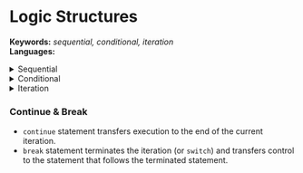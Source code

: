 # Logic Structures

**Keywords:** _sequential, conditional, iteration_   
**Languages:**

<details>
  <summary> Sequential </summary>   
 
  **Keywords:**   
  **Description:**   
  **Examples:**   
  **Remarks:**   
  
</details>

<details>
  <summary> Conditional </summary>   
 
  **Keywords:** _if-elseif-else, switch-case, selection_    
  **Description:**   
  **Examples:**   

  ```
  C#

  int employeeLevel = 100;
  string title = "";

  if(employeeLevel == 100){

  }
  else if(employeeLevel == 200){
    title = "Senior Associate";
  }
  else if(employeeLevel == 300){
    title = "Manager";
  }
  else if(employeeLevel == 400){
    title = "Senior Manager";
  }
  else{
    title = "Associate";
  }
  ```
  

  ```
  C#

  int employeeLevel = 100;
  string title = "";

  switch(employeeLevel)
  {
    case 100:
    case 200:
      title = "Senior Associate";
      break;
    case 300:
      title = "Manager";
      break;
    case 400:
      title = "Senior Manager";
      break;
    default:
      title = "Associate";
      break;
  }
  ```
  
  **Remarks:**   
  
</details>

<details>
  <summary> Iteration </summary>   
 
  **Keywords:** _for, foreach, do-while, while, loop, repetition_   
  **Description:**   
  - The `for` statement iterates through a code block a specific number of times. (initializer, condition, iterator)
  - The `while` statement iterates through a block of code until a condition is met.
  - The `foreach` statement iterates through a block of code once for each item in a sequence of data like an array or collection.

  - A `do-while` statement executes a code block at least once.
  - A `while` statement executes a code block zero or more times.
  
  **Examples:**    

  ```
  C#

  string[] names = {"A", "B", "C"};

  for(int i = 0; i < names.Length; i++)
  {
    Console.WriteLine(names[i]);
  }

  foreach(string name in names)
  {
    Console.WriteLine(name);
  }
  ```
  
  Output:
  ```
  A
  B
  C
  ```

  **Remarks:**     

</details>

### Continue & Break

- `continue` statement transfers execution to the end of the current iteration.
- `break` statement terminates the iteration (or `switch`) and transfers control to the statement that follows the terminated statement.
